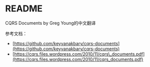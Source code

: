 # README

CQRS Documents by Greg Young的中文翻译



参考文档：

* [https://github.com/keyvanakbary/cqrs-documents](https://github.com/keyvanakbary/cqrs-documents)
* [https://cqrs.files.wordpress.com/2010/11/cqrs\_documents.pdf](https://cqrs.files.wordpress.com/2010/11/cqrs_documents.pdf)
